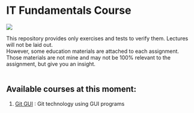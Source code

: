 # IT Fundamentals Course
<img src="https://sun9-34.userapi.com/58GKNL8hDVBVz0t6NVddq6LXDWZQUpccBBpKqw/aaqRjcuM5co.jpg">

This repository provides only exercises and tests to verify them. Lectures will not be laid out. </br>
However, some education materials are attached to each assignment. Those materials are not mine and may not be 100% relevant to the assignment, but give you an insight.
<br/><br/>
## Available courses at this moment:
1. [Git GUI](https://github.com/russdreamer/computer_literacy/tree/git_gui) : Git technology using GUI programs
